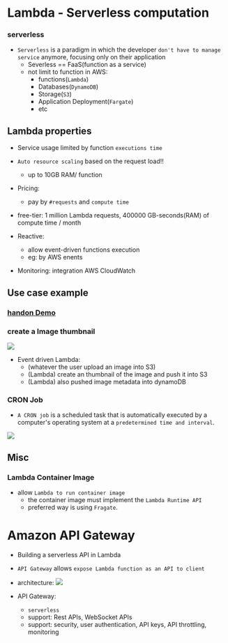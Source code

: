 # Lambda - Serverless computation
### serverless
- `Serverless` is a paradigm in which the developer `don't have to manage service` anymore, focusing only on their application
    - Severless == FaaS(function as a service)
    - not limit to function in AWS:
        - functions(`Lambda`)
        - Databases(`DynamoDB`)
        - Storage(`S3`)
        - Application Deployment(`Fargate`)
        - etc
## Lambda properties
- Service usage limited by function `executions time`

- `Auto resource scaling` based on the request load!!
    - up to 10GB RAM/ function
- Pricing:
    - pay by `#requests` and `compute time`
- free-tier: 1 million Lambda requests, 400000 GB-seconds(RAM) of compute time / month

- Reactive:
    - allow event-driven functions execution
    - eg: by AWS enents
- Monitoring: integration AWS CloudWatch

## Use case example
### [handon Demo](https://www.udemy.com/course/aws-certified-cloud-practitioner-new/learn/lecture/20056026#overview)

### create a Image thumbnail

![](https://imgur.com/Syvytie.jpg)
- Event driven Lambda:
    - (whatever the user upload an image into S3)
    - (Lambda) create an thumbnail of the image and push it into S3
    - (Lambda) also pushed image metadata into dynamoDB
### CRON Job
- `A CRON job` is a scheduled task that is automatically executed by a computer's operating system at a `predetermined time and interval`.

![](https://imgur.com/8qVuArt.jpg)
## Misc
### Lambda Container Image
- allow `Lambda to run container image`
    - the container image must implement the `Lambda Runtime API`
    - preferred way is using `Fragate`.

# Amazon API Gateway
- Building a serverless API in Lambda
- `API Gateway` allows `expose Lambda function as an API to client`
- architecture:
![](https://imgur.com/GyxkPp8.jpg)

- API Gateway:
    - `serverless`
    - support: Rest APIs, WebSocket APIs
    - support: security, user authentication, API keys, API throttling, monitoring

